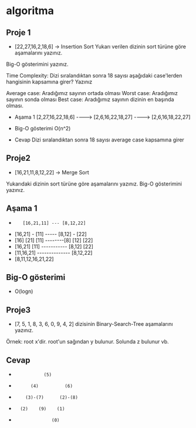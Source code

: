 # algoritma

## Proje 1
- [22,27,16,2,18,6] -> Insertion Sort
Yukarı verilen dizinin sort türüne göre aşamalarını yazınız.

Big-O gösterimini yazınız.

Time Complexity: Dizi sıralandıktan sonra 18 sayısı aşağıdaki case'lerden hangisinin kapsamına girer? Yazınız

Average case: Aradığımız sayının ortada olması
Worst case: Aradığımız sayının sonda olması
Best case: Aradığımız sayının dizinin en başında olması.

- Aşama 1
[2,27,16,22,18,6] ----> [2,6,16,22,18,27] ----> [2,6,16,18,22,27]

- Big-O gösterimi
 O(n^2)        
- Cevap
 Dizi sıralandıktan sonra 18 sayısı average case kapsamına girer

 ## Proje2
 -  [16,21,11,8,12,22] -> Merge Sort

Yukarıdaki dizinin sort türüne göre aşamalarını yazınız.
Big-O gösterimini yazınız.

## Aşama 1
-        [16,21,11] --- [8,12,22]   
- [16,21] - [11] ----- [8,12] - [22] 
- [16] [21] [11] --------[8] [12] [22]
- [16,21] [11] ----------- [8,12] [22]
- [11,16,21] -------------- [8,12,22]
- [8,11,12,16,21,22]

## Big-O gösterimi
- O(logn)

## Proje3
- [7, 5, 1, 8, 3, 6, 0, 9, 4, 2] dizisinin Binary-Search-Tree aşamalarını yazınız.

Örnek: root x'dir. root'un sağından y bulunur. Solunda z bulunur vb.

## Cevap
-                (5)
-           (4)          (6)
-         (3)-(7)      (2)-(8)
-       (2)    (9)    (1)
-                   (0)   
